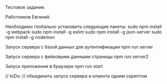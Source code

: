Тестовое задание.

Работников Евгений.

Необходимо глобально установить следующие пакеты:
sudo npm install -g webpack
sudo npm install -g eslint
sudo npm install -g json-server 
sudo npm install -g nodemon

Запуск сервера с базой данных для аутентификации
npm run server

Запуск сервера с фейковыми данными страницы
npm run server2

Запуск приложения в браузере
npm run start

// toDo:
// объединить запуск сервера и клиента одним скриптом